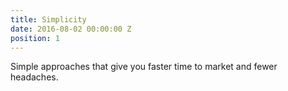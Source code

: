 ```yaml
---
title: Simplicity
date: 2016-08-02 00:00:00 Z
position: 1
---
```


Simple approaches that give you faster time to market and fewer headaches.